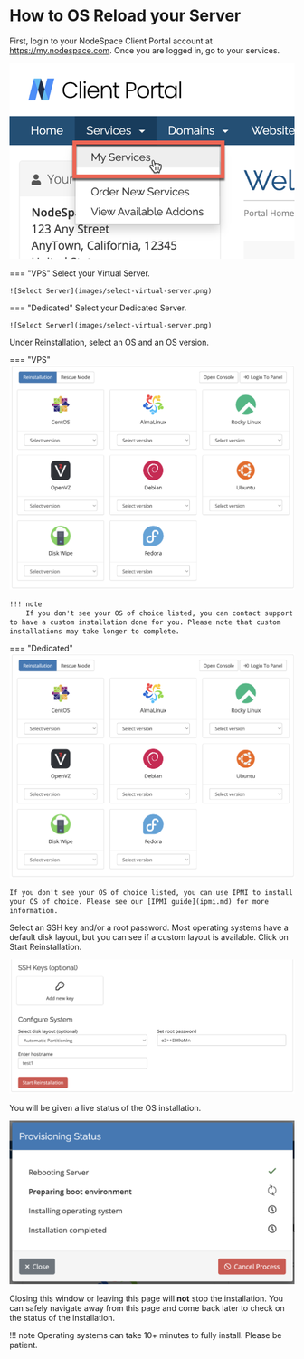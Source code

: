 # How to OS Reload your Server

First, login to your NodeSpace Client Portal account at https://my.nodespace.com. Once you are logged in, go to your services.

![My Services](images/my-services.png)

=== "VPS"
    Select your Virtual Server.

    ![Select Server](images/select-virtual-server.png)

=== "Dedicated"
    Select your Dedicated Server.

    ![Select Server](images/select-virtual-server.png)

Under Reinstallation, select an OS and an OS version.

=== "VPS"
    ![Select OS](images/reinstallation.png)

    !!! note
        If you don't see your OS of choice listed, you can contact support to have a custom installation done for you. Please note that custom installations may take longer to complete.

=== "Dedicated"
    ![Select OS](images/reinstallation.png)

    If you don't see your OS of choice listed, you can use IPMI to install your OS of choice. Please see our [IPMI guide](ipmi.md) for more information.

Select an SSH key and/or a root password. Most operating systems have a default disk layout, but you can see if a custom layout is available. Click on Start Reinstallation.

![SSH Keys/Root Password](images/ssh-keys.png)

You will be given a live status of the OS installation.

![Installation Progress](images/installation-progress.png)

Closing this window or leaving this page will **not** stop the installation. You can safely navigate away from this page and come back later to check on the status of the installation.

!!! note
    Operating systems can take 10+ minutes to fully install. Please be patient.

